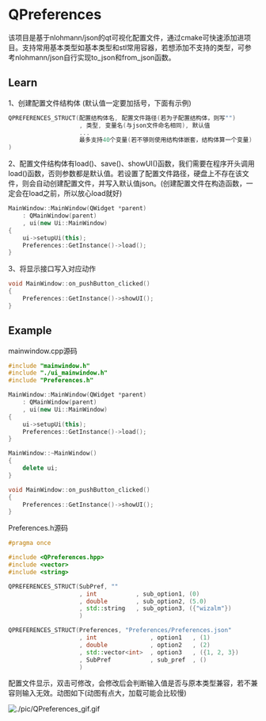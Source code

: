 # QPreferences
该项目是基于nlohmann/json的qt可视化配置文件，通过cmake可快速添加进项目。支持常用基本类型如基本类型和stl常用容器，若想添加不支持的类型，可参考nlohmann/json自行实现to_json和from_json函数。
## Learn
1、创建配置文件结构体 (默认值一定要加括号，下面有示例)
```c++
QPREFERENCES_STRUCT(配置结构体名, 配置文件路径(若为子配置结构体，则写"")
                    , 类型, 变量名(与json文件命名相同), 默认值
                    ...
                    最多支持40个变量(若不够则使用结构体嵌套，结构体算一个变量)
)
```
2、配置文件结构体有load()、save()、showUI()函数，我们需要在程序开头调用load()函数，否则参数都是默认值。若设置了配置文件路径，硬盘上不存在该文件，则会自动创建配置文件，并写入默认值json。(创建配置文件在构造函数，一定会在load之前，所以放心load就好)
```c++
MainWindow::MainWindow(QWidget *parent)
    : QMainWindow(parent)
    , ui(new Ui::MainWindow)
{
    ui->setupUi(this);
    Preferences::GetInstance()->load();
}
```
3、将显示接口写入对应动作
```c++
void MainWindow::on_pushButton_clicked()
{
    Preferences::GetInstance()->showUI();
}
```
## Example
mainwindow.cpp源码
```c++
#include "mainwindow.h"
#include "./ui_mainwindow.h"
#include "Preferences.h"

MainWindow::MainWindow(QWidget *parent)
    : QMainWindow(parent)
    , ui(new Ui::MainWindow)
{
    ui->setupUi(this);
    Preferences::GetInstance()->load();
}

MainWindow::~MainWindow()
{
    delete ui;
}

void MainWindow::on_pushButton_clicked()
{
    Preferences::GetInstance()->showUI();
}


```
Preferences.h源码
```c++
#pragma once

#include <QPreferences.hpp>
#include <vector>
#include <string>

QPREFERENCES_STRUCT(SubPref, ""
                    , int           , sub_option1, (0)
                    , double        , sub_option2, (5.0)
                    , std::string   , sub_option3, ({"wizalm"})
                    )

QPREFERENCES_STRUCT(Preferences, "Preferences/Preferences.json"
                    , int               , option1   , (1)
                    , double            , option2   , (2)
                    , std::vector<int>  , option3   , ({1, 2, 3})
                    , SubPref           , sub_pref  , ()
                    )

```
配置文件显示，双击可修改，会修改后会判断输入值是否与原本类型兼容，若不兼容则输入无效。动图如下(动图有点大，加载可能会比较慢)

![./pic/QPreferences_gif.gif](./pic/QPreferences_gif.gif)